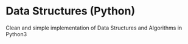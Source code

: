 # Data Structures (Python)
Clean and simple implementation of Data Structures and Algorithms in Python3
